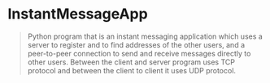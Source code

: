 # InstantMessageApp

>Python program that is an instant messaging application which uses a server to register and to find addresses of the other users, and a peer-to-peer connection to send and receive messages directly to other users. Between the client and server program uses TCP protocol and between the client to client it uses UDP protocol.
